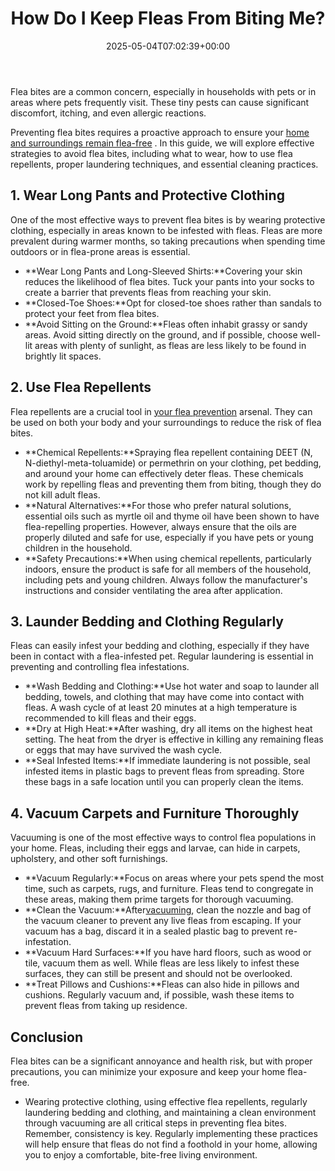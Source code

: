 ﻿---
layout: post
title: How Do I Keep Fleas From Biting Me?
date: '2025-05-04T07:02:39+00:00'
categories:
- Fleas
- Guide
tags: []
slug: /how-do-i-keep-fleas-from-biting-me/
lastmod: 2025-05-07T12:21:27+03:00
---

Flea bites are a common concern, especially in households with pets or in areas where pets frequently visit. These tiny pests can cause significant discomfort, itching, and even allergic reactions.

Preventing flea bites requires a proactive approach to ensure your
[home and surroundings remain flea-free](https://pestpolicy.com/can-humans-carry-fleas-from-one-home-to-another/)
. In this guide, we will explore effective strategies to avoid flea bites, including what to wear, how to use flea repellents, proper laundering techniques, and essential cleaning practices.
## 1. Wear Long Pants and Protective Clothing
One of the most effective ways to prevent flea bites is by wearing protective clothing, especially in areas known to be infested with fleas. Fleas are more prevalent during warmer months, so taking precautions when spending time outdoors or in flea-prone areas is essential.
- **Wear Long Pants and Long-Sleeved Shirts:**Covering your skin reduces the likelihood of flea bites. Tuck your pants into your socks to create a barrier that prevents fleas from reaching your skin.
- **Closed-Toe Shoes:**Opt for closed-toe shoes rather than sandals to protect your feet from flea bites.
- **Avoid Sitting on the Ground:**Fleas often inhabit grassy or sandy areas. Avoid sitting directly on the ground, and if possible, choose well-lit areas with plenty of sunlight, as fleas are less likely to be found in brightly lit spaces.
## 2. Use Flea Repellents
Flea repellents are a crucial tool in
[your flea prevention](https://pestpolicy.com/flea-repellent-for-humans/)
arsenal. They can be used on both your body and your surroundings to reduce the risk of flea bites.
- **Chemical Repellents:**Spraying flea repellent containing DEET (N, N-diethyl-meta-toluamide) or permethrin on your clothing, pet bedding, and around your home can effectively deter fleas. These chemicals work by repelling fleas and preventing them from biting, though they do not kill adult fleas.
- **Natural Alternatives:**For those who prefer natural solutions, essential oils such as myrtle oil and thyme oil have been shown to have flea-repelling properties. However, always ensure that the oils are properly diluted and safe for use, especially if you have pets or young children in the household.
- **Safety Precautions:**When using chemical repellents, particularly indoors, ensure the product is safe for all members of the household, including pets and young children. Always follow the manufacturer's instructions and consider ventilating the area after application.
## 3. Launder Bedding and Clothing Regularly
Fleas can easily infest your bedding and clothing, especially if they have been in contact with a flea-infested pet. Regular laundering is essential in preventing and controlling flea infestations.
- **Wash Bedding and Clothing:**Use hot water and soap to launder all bedding, towels, and clothing that may have come into contact with fleas. A wash cycle of at least 20 minutes at a high temperature is recommended to kill fleas and their eggs.
- **Dry at High Heat:**After washing, dry all items on the highest heat setting. The heat from the dryer is effective in killing any remaining fleas or eggs that may have survived the wash cycle.
- **Seal Infested Items:**If immediate laundering is not possible, seal infested items in plastic bags to prevent fleas from spreading. Store these bags in a safe location until you can properly clean the items.
## 4. Vacuum Carpets and Furniture Thoroughly
Vacuuming is one of the most effective ways to control flea populations in your home. Fleas, including their eggs and larvae, can hide in carpets, upholstery, and other soft furnishings.
- **Vacuum Regularly:**Focus on areas where your pets spend the most time, such as carpets, rugs, and furniture. Fleas tend to congregate in these areas, making them prime targets for thorough vacuuming.
- **Clean the Vacuum:**After[vacuuming](https://pestpolicy.com/best-vacuum-for-fleas/), clean the nozzle and bag of the vacuum cleaner to prevent any live fleas from escaping. If your vacuum has a bag, discard it in a sealed plastic bag to prevent re-infestation.
- **Vacuum Hard Surfaces:**If you have hard floors, such as wood or tile, vacuum them as well. While fleas are less likely to infest these surfaces, they can still be present and should not be overlooked.
- **Treat Pillows and Cushions:**Fleas can also hide in pillows and cushions. Regularly vacuum and, if possible, wash these items to prevent fleas from taking up residence.
## Conclusion
Flea bites can be a significant annoyance and health risk, but with proper precautions, you can minimize your exposure and keep your home flea-free.
- Wearing protective clothing, using effective flea repellents, regularly laundering bedding and clothing, and maintaining a clean environment through vacuuming are all critical steps in preventing flea bites.
Remember, consistency is key. Regularly implementing these practices will help ensure that fleas do not find a foothold in your home, allowing you to enjoy a comfortable, bite-free living environment.